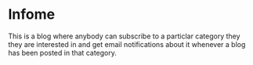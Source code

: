 # Infome 
This is a blog where anybody can subscribe to a particlar category they they are interested in and get email notifications about it whenever a blog has been posted in that category.

